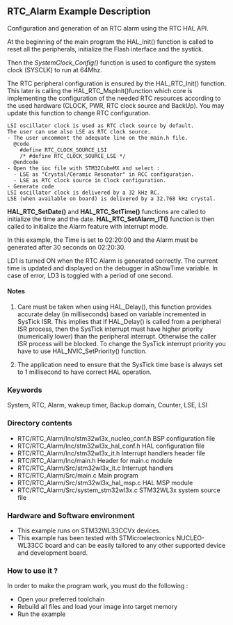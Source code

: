 ## <b>RTC_Alarm Example Description</b>

Configuration and generation of an RTC alarm using the RTC HAL API.

At the beginning of the main program the HAL_Init() function is called to reset 
all the peripherals, initialize the Flash interface and the systick.

Then the *SystemClock_Config()* function is used to configure the system clock (SYSCLK) to run at 64Mhz.

The RTC peripheral configuration is ensured by the HAL_RTC_Init() function.
This later is calling the HAL_RTC_MspInit()function which core is implementing
the configuration of the needed RTC resources according to the used hardware (CLOCK, 
PWR, RTC clock source and BackUp). You may update this function to change RTC configuration.

    LSI oscillator clock is used as RTC clock source by default.
    The user can use also LSE as RTC clock source.
    - The user uncomment the adequate line on the main.h file.
      @code
        #define RTC_CLOCK_SOURCE_LSI
        /* #define RTC_CLOCK_SOURCE_LSE */
      @endcode
    - Open the ioc file with STM32CubeMX and select :
      - LSE as "Crystal/Ceramic Resonator" in RCC configuration.
      - LSE as RTC clock source in Clock configuration.
    - Generate code
    LSI oscillator clock is delivered by a 32 kHz RC.
    LSE (when available on board) is delivered by a 32.768 kHz crystal.

**HAL_RTC_SetDate()** and **HAL_RTC_SetTime()** functions are called to initialize the time and the date.
**HAL_RTC_SetAlarm_IT()** function is then called to initialize the Alarm feature with interrupt mode.

In this example, the Time is set to 02:20:00 and the Alarm must be generated after 
30 seconds on 02:20:30.

LD1 is turned ON when the RTC Alarm is generated correctly.
The current time is updated and displayed on the debugger in aShowTime variable.
In case of error, LD3 is toggled with a period of one second.

#### <b>Notes</b>

 1. Care must be taken when using HAL_Delay(), this function provides accurate delay (in milliseconds)
    based on variable incremented in SysTick ISR. This implies that if HAL_Delay() is called from
    a peripheral ISR process, then the SysTick interrupt must have higher priority (numerically lower)
    than the peripheral interrupt. Otherwise the caller ISR process will be blocked.
    To change the SysTick interrupt priority you have to use HAL_NVIC_SetPriority() function.
      
 2. The application need to ensure that the SysTick time base is always set to 1 millisecond
    to have correct HAL operation.

### <b>Keywords</b>

System, RTC, Alarm, wakeup timer, Backup domain, Counter, LSE, LSI

### <b>Directory contents</b>

  - RTC/RTC_Alarm/Inc/stm32wl3x_nucleo_conf.h     BSP configuration file
  - RTC/RTC_Alarm/Inc/stm32wl3x_hal_conf.h    HAL configuration file
  - RTC/RTC_Alarm/Inc/stm32wl3x_it.h          Interrupt handlers header file
  - RTC/RTC_Alarm/Inc/main.h                  Header for main.c module  
  - RTC/RTC_Alarm/Src/stm32wl3x_it.c          Interrupt handlers
  - RTC/RTC_Alarm/Src/main.c                  Main program
  - RTC/RTC_Alarm/Src/stm32wl3x_hal_msp.c     HAL MSP module
  - RTC/RTC_Alarm/Src/system_stm32wl3x.c      STM32WL3x system source file

### <b>Hardware and Software environment</b>

  - This example runs on STM32WL33CCVx devices.
  - This example has been tested with STMicroelectronics NUCLEO-WL33CC 
    board and can be easily tailored to any other supported device 
    and development board.

### <b>How to use it ?</b>

In order to make the program work, you must do the following :

 - Open your preferred toolchain
 - Rebuild all files and load your image into target memory
 - Run the example

